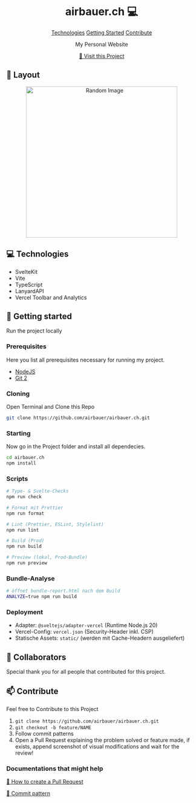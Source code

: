 <h1 align="center" style="font-weight: bold;">airbauer.ch 💻</h1>

<p align="center">
<a href="#technologies">Technologies</a>
<a href="#started">Getting Started</a>
<a href="#contribute">Contribute</a> 
</p>

<p align="center">My Personal Website</p>

<p align="center">
<a href="https://github.com/airbauer/airbauer.ch">📱 Visit this Project</a>
</p>
 
<h2 id="layout">🎨 Layout</h2>

<p align="center">

<img src="https://i.imgur.com/VG3Y0sX.jpeg" alt="Random Image" width="400px">
</p>
 
<h2 id="technologies">💻 Technologies</h2>

- SvelteKit
- Vite
- TypeScript
- LanyardAPI
- Vercel Toolbar and Analytics

<h2 id="started">🚀 Getting started</h2>

Run the project locally

<h3>Prerequisites</h3>

Here you list all prerequisites necessary for running my project.

- [NodeJS](https://github.com/)
- [Git 2](https://github.com)

<h3>Cloning</h3>

Open Terminal and Clone this Repo

```bash
git clone https://github.com/airbauer/airbauer.ch.git
```

<h3>Starting</h3>

Now go in the Project folder and install all dependecies.

```bash
cd airbauer.ch
npm install
```

<h3>Scripts</h3>

```bash
# Type- & Svelte-Checks
npm run check

# Format mit Prettier
npm run format

# Lint (Prettier, ESLint, Stylelint)
npm run lint

# Build (Prod)
npm run build

# Preview (lokal, Prod-Bundle)
npm run preview
```

<h3>Bundle-Analyse</h3>

```bash
# öffnet bundle-report.html nach dem Build
ANALYZE=true npm run build
```

<h3>Deployment</h3>

- Adapter: `@sveltejs/adapter-vercel` (Runtime Node.js 20)
- Vercel-Config: `vercel.json` (Security-Header inkl. CSP)
- Statische Assets: `static/` (werden mit Cache-Headern ausgeliefert)

<h2 id="colab">🤝 Collaborators</h2>

<p>Special thank you for all people that contributed for this project.</p>
<table>
<tr>
 
<h2 id="contribute">📫 Contribute</h2>

Feel free to Contribute to this Project

1. `git clone https://github.com/airbauer/airbauer.ch.git`
2. `git checkout -b feature/NAME`
3. Follow commit patterns
4. Open a Pull Request explaining the problem solved or feature made, if exists, append screenshot of visual modifications and wait for the review!

<h3>Documentations that might help</h3>

[📝 How to create a Pull Request](https://www.atlassian.com/br/git/tutorials/making-a-pull-request)

[💾 Commit pattern](https://gist.github.com/joshbuchea/6f47e86d2510bce28f8e7f42ae84c716)
